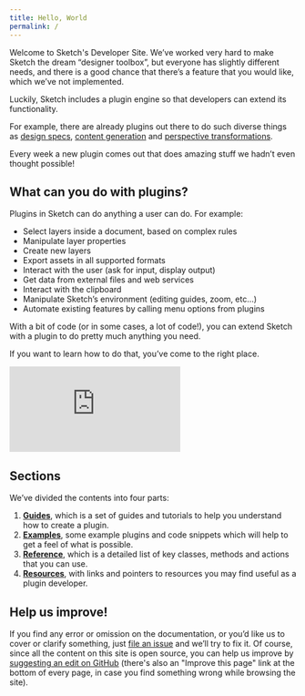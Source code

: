```yaml
---
title: Hello, World
permalink: /
---
```


Welcome to Sketch's Developer Site. We’ve worked very hard to make Sketch the dream “designer toolbox”, but everyone has slightly different needs, and there is a good chance that there’s a feature that you would like, which we’ve not implemented.

Luckily, Sketch includes a plugin engine so that developers can extend its functionality.

For example, there are already plugins out there to do such diverse things as [design specs](https://github.com/utom/sketch-measure), [content generation](https://github.com/timuric/Content-generator-sketch-plugin) and [perspective transformations](https://github.com/jamztang/MagicMirror).

Every week a new plugin comes out that does amazing stuff we hadn’t even thought possible!

## What can you do with plugins?

Plugins in Sketch can do anything a user can do. For example:

- Select layers inside a document, based on complex rules
- Manipulate layer properties
- Create new layers
- Export assets in all supported formats
- Interact with the user (ask for input, display output)
- Get data from external files and web services
- Interact with the clipboard
- Manipulate Sketch’s environment (editing guides, zoom, etc…)
- Automate existing features by calling menu options from plugins

With a bit of code (or in some cases, a lot of code!), you can extend Sketch with a plugin to do pretty much anything you need.

If you want to learn how to do that, you’ve come to the right place.

<div class="embed-container">
  <iframe src="https://www.youtube.com/embed/TlSfoGN6WRw?rel=0&amp;showinfo=0&amp;color=white" frameborder="0" allowfullscreen=""></iframe>
</div>

## Sections

We’ve divided the contents into four parts:

1. **[Guides](/guides/)**, which is a set of guides and tutorials to help you understand how to create a plugin.
2. **[Examples](/examples/)**, some example plugins and code snippets which will help to get a feel of what is possible.
3. **[Reference](/reference/)**, which is a detailed list of key classes, methods and actions that you can use.
4. **[Resources](/resources/)**, with links and pointers to resources you may find useful as a plugin developer.

## Help us improve!

If you find any error or omission on the documentation, or you’d like us to cover or clarify something, just [file an issue](https://github.com/BohemianCoding/developer.sketchapp.com/issues) and we’ll try to fix it. Of course, since all the content on this site is open source, you can help us improve by [suggesting an edit on GitHub]({{site.github_repo}}) (there's also an "Improve this page" link at the bottom of every page, in case you find something wrong while browsing the site).
